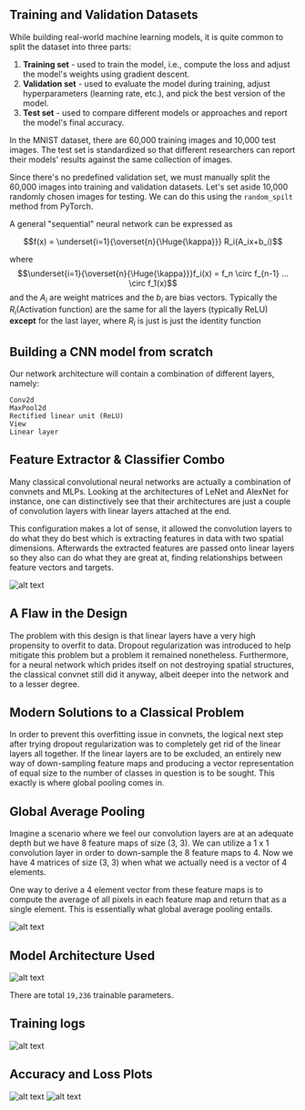 
## Training and Validation Datasets

While building real-world machine learning models, it is quite common to split the dataset into three parts:

1. **Training set** - used to train the model, i.e., compute the loss and adjust the model's weights using gradient descent.
2. **Validation set** - used to evaluate the model during training, adjust hyperparameters (learning rate, etc.), and pick the best version of the model.
3. **Test set** - used to compare different models or approaches and report the model's final accuracy.

In the MNIST dataset, there are 60,000 training images and 10,000 test images. The test set is standardized so that different researchers can report their models' results against the same collection of images. 

Since there's no predefined validation set, we must manually split the 60,000 images into training and validation datasets. Let's set aside 10,000 randomly chosen images for testing. We can do this using the `random_spilt` method from PyTorch.

A general "sequential" neural network can be expressed as

$$f(x) = \underset{i=1}{\overset{n}{\Huge{\kappa}}} R_i(A_ix+b_i)$$

where $$\underset{i=1}{\overset{n}{\Huge{\kappa}}}f_i(x) = f_n \circ f_{n-1} ... \circ f_1(x)$$ and the $A_i$ are weight matrices and the $b_i$ are bias vectors. Typically the $R_i$(Activation function) are the same for all the layers (typically ReLU) **except** for the last layer, where $R_i$ is just is just the identity function

## Building a CNN model from scratch
Our network architecture will contain a combination of different layers, namely:

    Conv2d
    MaxPool2d
    Rectified linear unit (ReLU)
    View
    Linear layer
    
## Feature Extractor & Classifier Combo

Many classical convolutional neural networks are actually a combination of convnets and MLPs. Looking at the architectures of LeNet and AlexNet for instance, one can distinctively see that their architectures are just a couple of convolution layers with linear layers attached at the end.

This configuration makes a lot of sense, it allowed the convolution layers to do what they do best which is extracting features in data with two spatial dimensions. Afterwards the extracted features are passed onto linear layers so they also can do what they are great at, finding relationships between feature vectors and targets.

![alt text](https://github.com/minakshimathpal/EVA-Computer-Vision-Using-Pytorch/blob/master/Assignment3/artifacts/Alexnet_architecture.PNG?raw=true)

## A Flaw in the Design

The problem with this design is that linear layers have a very high propensity to overfit to data. Dropout regularization was introduced to help mitigate this problem but a problem it remained nonetheless. Furthermore, for a neural network which prides itself on not destroying spatial structures, the classical convnet still did it anyway, albeit deeper into the network and to a lesser degree.

## Modern Solutions to a Classical Problem

In order to prevent this overfitting issue in convnets, the logical next step after trying dropout regularization was to completely get rid of the linear layers all together. If the linear layers are to be excluded, an entirely new way of down-sampling feature maps and producing a vector representation of equal size to the number of classes in question is to be sought. This exactly is where global pooling comes in.

## Global Average Pooling

Imagine a scenario where we feel our convolution layers are at an adequate depth but we have 8 feature maps of size (3, 3). We can utilize a 1 x 1 convolution layer in order to down-sample the 8 feature maps to 4. Now we have 4 matrices of size (3, 3) when what we actually need is a vector of 4 elements.

One way to derive a 4 element vector from these feature maps is to compute the average of all pixels in each feature map and return that as a single element. This is essentially what global average pooling entails.

![alt text](https://github.com/minakshimathpal/EVA-Computer-Vision-Using-Pytorch/blob/master/Assignment3/artifacts/Global_average_poolin.PNG?raw=true)
    
## Model Architecture Used

![alt text](https://github.com/minakshimathpal/EVA-Computer-Vision-Using-Pytorch/blob/master/Assignment3/artifacts/Model_architecture.PNG?raw=true)

There are total ```19,236``` trainable parameters. 

## Training logs
![alt text](https://github.com/minakshimathpal/EVA-Computer-Vision-Using-Pytorch/blob/master/Assignment3/artifacts/training_logs.PNG?raw=true)

## Accuracy and Loss Plots
![alt text](https://github.com/minakshimathpal/EVA-Computer-Vision-Using-Pytorch/blob/master/Assignment3/artifacts/Accuracy_plots.PNG?raw=true)
![alt text](https://github.com/minakshimathpal/EVA-Computer-Vision-Using-Pytorch/blob/master/Assignment3/artifacts/Loss_plot.PNG?raw=true)


